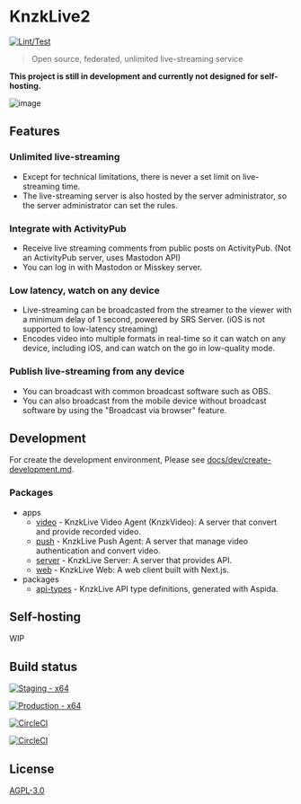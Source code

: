 # KnzkLive2

[![Lint/Test](https://github.com/nzws/knzklive2/actions/workflows/node.yml/badge.svg)](https://github.com/nzws/knzklive2/actions/workflows/node.yml)

> Open source, federated, unlimited live-streaming service

**This project is still in development and currently not designed for self-hosting.**

![image](https://user-images.githubusercontent.com/14953122/192090145-cb30b24b-7fff-4397-9e46-7fd52c8c371a.png)

## Features

### Unlimited live-streaming

- Except for technical limitations, there is never a set limit on live-streaming time.
- The live-streaming server is also hosted by the server administrator, so the server administrator can set the rules.

### Integrate with ActivityPub

- Receive live streaming comments from public posts on ActivityPub. (Not an ActivityPub server, uses Mastodon API)
- You can log in with Mastodon or Misskey server.

### Low latency, watch on any device

- Live-streaming can be broadcasted from the streamer to the viewer with a minimum delay of 1 second, powered by SRS Server. (iOS is not supported to low-latency streaming)
- Encodes video into multiple formats in real-time so it can watch on any device, including iOS, and can watch on the go in low-quality mode.

### Publish live-streaming from any device

- You can broadcast with common broadcast software such as OBS.
- You can also broadcast from the mobile device without broadcast software by using the "Broadcast via browser" feature.

## Development

For create the development environment, Please see [docs/dev/create-development.md](./docs/dev/create-development.md).

### Packages

- apps
  - [video](./apps/video/README.md) - KnzkLive Video Agent (KnzkVideo): A server that convert and provide recorded video.
  - [push](./apps/push/README.md) - KnzkLive Push Agent: A server that manage video authentication and convert video.
  - [server](./apps/server/README.md) - KnzkLive Server: A server that provides API.
  - [web](./apps/web/README.md) - KnzkLive Web: A web client built with Next.js.
- packages
  - [api-types](./packages/api-types/README.md) - KnzkLive API type definitions, generated with Aspida.

## Self-hosting

WIP

## Build status

[![Staging - x64](https://github.com/nzws/knzklive2/actions/workflows/release-stg.yml/badge.svg)](https://github.com/nzws/knzklive2/actions/workflows/release-stg.yml)

[![Production - x64](https://github.com/nzws/knzklive2/actions/workflows/release-prod.yml/badge.svg?branch=production)](https://github.com/nzws/knzklive2/actions/workflows/release-prod.yml)

[![CircleCI](https://img.shields.io/circleci/build/github/nzws/knzklive2/main?label=Release%20-%20staging%2Farm64)](https://dl.circleci.com/status-badge/redirect/gh/nzws/knzklive2/tree/main)

[![CircleCI](https://img.shields.io/circleci/build/github/nzws/knzklive2/production?label=Release%20-%20production%2Farm64)](https://dl.circleci.com/status-badge/redirect/gh/nzws/knzklive2/tree/production)

## License

[AGPL-3.0](./LICENSE)
